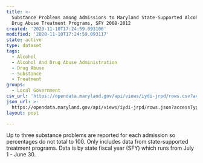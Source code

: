```yaml
---
title: >-
  Substance Problems among Admissions to Maryland State-Supported Alcohol and
  Drug Abuse Treatment Programs, SFY 2008-2012
created: '2020-11-10T17:24:59.093106'
modified: '2020-11-10T17:24:59.093117'
state: active
type: dataset
tags:
  - Alcohol
  - Alcohol And Drug Abuse Administration
  - Drug Abuse
  - Substance
  - Treatment
groups:
  - Local Government
csv_url: 'https://opendata.maryland.gov/api/views/iydi-jrpd/rows.csv?accessType=DOWNLOAD'
json_url: >-
  https://opendata.maryland.gov/api/views/iydi-jrpd/rows.json?accessType=DOWNLOAD
layout: post

---
```

Up to three substance problems are reported for each admission so percentages do not total to 100.  Only includes data from state-supported treatment programs.  Data is by state fiscal year (SFY) which runs from July 1 - June 30.

